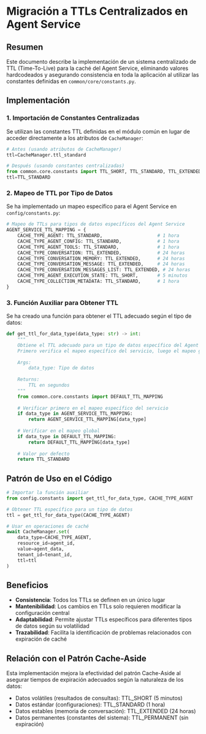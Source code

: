 # Migración a TTLs Centralizados en Agent Service

## Resumen

Este documento describe la implementación de un sistema centralizado de TTL (Time-To-Live) para la caché del Agent Service, eliminando valores hardcodeados y asegurando consistencia en toda la aplicación al utilizar las constantes definidas en `common/core/constants.py`.

## Implementación

### 1. Importación de Constantes Centralizadas

Se utilizan las constantes TTL definidas en el módulo común en lugar de acceder directamente a los atributos de `CacheManager`:

```python
# Antes (usando atributos de CacheManager)
ttl=CacheManager.ttl_standard

# Después (usando constantes centralizadas)
from common.core.constants import TTL_SHORT, TTL_STANDARD, TTL_EXTENDED, TTL_PERMANENT
ttl=TTL_STANDARD
```

### 2. Mapeo de TTL por Tipo de Datos

Se ha implementado un mapeo específico para el Agent Service en `config/constants.py`:

```python
# Mapeo de TTLs para tipos de datos específicos del Agent Service
AGENT_SERVICE_TTL_MAPPING = {
    CACHE_TYPE_AGENT: TTL_STANDARD,                    # 1 hora
    CACHE_TYPE_AGENT_CONFIG: TTL_STANDARD,             # 1 hora
    CACHE_TYPE_AGENT_TOOLS: TTL_STANDARD,              # 1 hora
    CACHE_TYPE_CONVERSATION: TTL_EXTENDED,             # 24 horas
    CACHE_TYPE_CONVERSATION_MEMORY: TTL_EXTENDED,      # 24 horas
    CACHE_TYPE_CONVERSATION_MESSAGE: TTL_EXTENDED,     # 24 horas
    CACHE_TYPE_CONVERSATION_MESSAGES_LIST: TTL_EXTENDED, # 24 horas
    CACHE_TYPE_AGENT_EXECUTION_STATE: TTL_SHORT,       # 5 minutos
    CACHE_TYPE_COLLECTION_METADATA: TTL_STANDARD,      # 1 hora
}
```

### 3. Función Auxiliar para Obtener TTL

Se ha creado una función para obtener el TTL adecuado según el tipo de datos:

```python
def get_ttl_for_data_type(data_type: str) -> int:
    """
    Obtiene el TTL adecuado para un tipo de datos específico del Agent Service.
    Primero verifica el mapeo específico del servicio, luego el mapeo global.
    
    Args:
        data_type: Tipo de datos
        
    Returns:
        TTL en segundos
    """
    from common.core.constants import DEFAULT_TTL_MAPPING
    
    # Verificar primero en el mapeo específico del servicio
    if data_type in AGENT_SERVICE_TTL_MAPPING:
        return AGENT_SERVICE_TTL_MAPPING[data_type]
    
    # Verificar en el mapeo global
    if data_type in DEFAULT_TTL_MAPPING:
        return DEFAULT_TTL_MAPPING[data_type]
    
    # Valor por defecto
    return TTL_STANDARD
```

## Patrón de Uso en el Código

```python
# Importar la función auxiliar
from config.constants import get_ttl_for_data_type, CACHE_TYPE_AGENT

# Obtener TTL específico para un tipo de datos
ttl = get_ttl_for_data_type(CACHE_TYPE_AGENT)

# Usar en operaciones de caché
await CacheManager.set(
    data_type=CACHE_TYPE_AGENT,
    resource_id=agent_id,
    value=agent_data,
    tenant_id=tenant_id,
    ttl=ttl
)
```

## Beneficios

- **Consistencia**: Todos los TTLs se definen en un único lugar
- **Mantenibilidad**: Los cambios en TTLs solo requieren modificar la configuración central
- **Adaptabilidad**: Permite ajustar TTLs específicos para diferentes tipos de datos según su volatilidad
- **Trazabilidad**: Facilita la identificación de problemas relacionados con expiración de caché

## Relación con el Patrón Cache-Aside

Esta implementación mejora la efectividad del patrón Cache-Aside al asegurar tiempos de expiración adecuados según la naturaleza de los datos:

- Datos volátiles (resultados de consultas): TTL_SHORT (5 minutos)
- Datos estándar (configuraciones): TTL_STANDARD (1 hora)
- Datos estables (memoria de conversación): TTL_EXTENDED (24 horas)
- Datos permanentes (constantes del sistema): TTL_PERMANENT (sin expiración)
